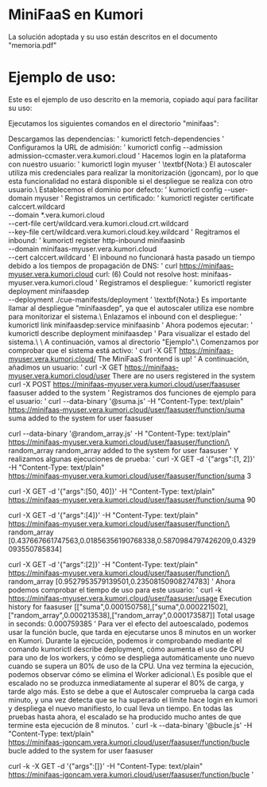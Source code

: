 # MiniFaaS en Kumori
La solución adoptada y su uso están descritos en el documento "memoria.pdf"

# Ejemplo de uso:
Este es el ejemplo de uso descrito en la memoria, copiado aquí para facilitar su uso:

Ejecutamos los siguientes comandos en el directorio "minifaas":

Descargamos las dependencias:
'
kumorictl fetch-dependencies
'
Configuramos la URL de admisión:
'
kumorictl config --admission admission-ccmaster.vera.kumori.cloud
'
Hacemos login en la plataforma con nuestro usuario:
'
kumorictl login myuser
'
\textbf{Nota:} El autoscaler utiliza mis credenciales para realizar la monitorización (jgoncam), por lo que esta funcionalidad no estará disponible si el despliegue se realiza con otro usuario.\\
Establecemos el dominio por defecto:
'
kumorictl config --user-domain myuser
'
Registramos un certificado:
'
kumorictl register certificate calccert.wildcard \
  --domain *.vera.kumori.cloud \
  --cert-file cert/wildcard.vera.kumori.cloud.crt.wildcard \
  --key-file cert/wildcard.vera.kumori.cloud.key.wildcard
'
Regitramos el inbound:
'
kumorictl register http-inbound minifaasinb \
  --domain minifaas-myuser.vera.kumori.cloud \
  --cert calccert.wildcard
'
El inbound no funcionará hasta pasado un tiempo debido a los tiempos de propagación de DNS:
'
curl https://minifaas-myuser.vera.kumori.cloud
curl: (6) Could not resolve host: minifaas-myuser.vera.kumori.cloud
'
Registramos el despliegue:
'
kumorictl register deployment minifaasdep \
--deployment ./cue-manifests/deployment
'
\textbf{Nota:} Es importante llamar al despliegue "minifaasdep", ya que el autoscaler utiliza ese nombre para monitorizar el sistema.\\
Enlazamos el inbound con el despliegue:
'
kumorictl link minifaasdep:service minifaasinb
'
Ahora podemos ejecutar:
'
kumorictl describe deployment minifaasdep
'
Para visualizar el estado del sistema.\\
\\
A continuación, vamos al directorio "Ejemplo".\\
Comenzamos por comprobar que el sistema está activo:
'
curl -X GET https://minifaas-myuser.vera.kumori.cloud/
The MiniFaaS frontend is up!
'
A continuación, añadimos un usuario:
'
curl -X GET https://minifaas-myuser.vera.kumori.cloud/user
There are no users registered in the system
curl -X POST https://minifaas-myuser.vera.kumori.cloud/user/faasuser
faasuser added to the system
'
Registramos dos funciones de ejemplo para el usuario:
'
curl --data-binary '@suma.js' -H "Content-Type: text/plain" \
https://minifaas-myuser.vera.kumori.cloud/user/faasuser/function/suma
suma added to the system for user faasuser

curl --data-binary '@random_array.js' -H "Content-Type: text/plain" \
https://minifaas-myuser.vera.kumori.cloud/user/faasuser/function/\
random_array
random_array added to the system for user faasuser
'
Y realizamos algunas ejecuciones de prueba:
'
curl -X GET -d '{"args":[1, 2]}' -H "Content-Type: text/plain" \
https://minifaas-myuser.vera.kumori.cloud/user/faasuser/function/suma
3

curl -X GET -d '{"args":[50, 40]}' -H "Content-Type: text/plain" \
https://minifaas-myuser.vera.kumori.cloud/user/faasuser/function/suma
90

curl -X GET -d '{"args":[4]}' -H "Content-Type: text/plain" \
https://minifaas-myuser.vera.kumori.cloud/user/faasuser/function/\
random_array
[0.437667661747563,0.01856356190768338,0.5870984797426209,0.4329093550785834]

curl -X GET -d '{"args":[2]}' -H "Content-Type: text/plain" \
https://minifaas-myuser.vera.kumori.cloud/user/faasuser/function/\
random_array
[0.9527953579139501,0.23508150908274783]
'
Ahora podemos comprobar el tiempo de uso para este usuario:
'
curl -k https://minifaas-myuser.vera.kumori.cloud/user/faasuser/usage
Execution history for faasuser
[["suma",0.000150758],["suma",0.000221502],
["random_array",0.000213538],["random_array",0.000173587]]
Total usage in seconds: 0.000759385
'
Para ver el efecto del autoescalado, podemos usar la función bucle, que tarda en ejecutarse unos 8 minutos en un worker en Kumori. Durante la ejecución, podemos ir comprobando mediante el comando kumorictl describe deployment, cómo aumenta el uso de CPU para uno de los workers, y cómo se despliega automáticamente uno nuevo cuando se supera un 80\% de uso de la CPU. Una vez termina la ejecución, podemos observar cómo se elimina el Worker adicional.\\
Es posible que el escalado no se produzca inmediatamente al superar el 80\% de carga, y tarde algo más. Esto se debe a que el Autoscaler comprueba la carga cada minuto, y una vez detecta que se ha superado el límite hace login en kumori y despliega el nuevo manifiesto, lo cual lleva un tiempo. En todas las pruebas hasta ahora, el escalado se ha producido mucho antes de que termine esta ejecución de 8 minutos.
'
curl -k --data-binary '@bucle.js' -H "Content-Type: text/plain" \
https://minifaas-jgoncam.vera.kumori.cloud/user/faasuser/function/bucle
bucle added to the system for user faasuser

curl -k -X GET -d '{"args":[]}' -H "Content-Type: text/plain" \
https://minifaas-jgoncam.vera.kumori.cloud/user/faasuser/function/bucle
'
